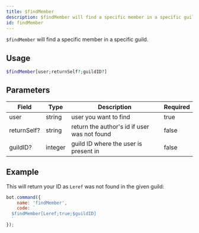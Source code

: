 ```yaml
---
title: $findMember
description: $findMember will find a specific member in a specific guild by their name.
id: findMember
---
```


`$findMember` will find a specific member in a specific guild.

## Usage

```php
$findMember[user;returnSelf?;guildID?]
```

## Parameters

| Field       | Type    | Description                                  | Required |
|-------------|---------|----------------------------------------------|----------|
| user        | string  | user you want to find                        | true     |
| returnSelf? | string  | return the author's id if user was not found | false    |
| guildID?    | integer | guild ID where the user is present in        | false    |

## Example

This will return your ID as `Leref` was not found in the given guild:

```javascript
bot.command({
    name: 'findMember',
    code: `
  $findMember[Leref;true;$guildID]
  `
});
```
